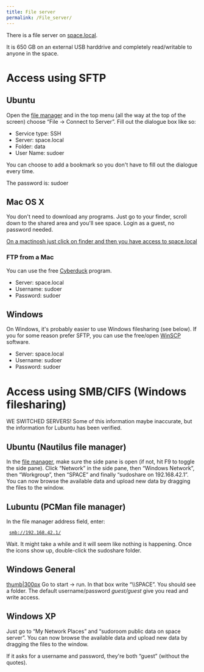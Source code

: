 ```yaml
---
title: File server
permalink: /File_server/
---
```


There is a file server on [space.local](/Space_Server "wikilink").

It is 650 GB on an external USB harddrive and completely read/writable to anyone in the space.

Access using SFTP
=================

Ubuntu
------

Open the [file manager](https://en.wikipedia.org/wiki/Nautilus_%28file_manager%29) and in the top menu (all the way at the top of the screen) choose “File -&gt; Connect to Server”. Fill out the dialogue box like so:

-   Service type: SSH
-   Server: space.local
-   Folder: data
-   User Name: sudoer

You can choose to add a bookmark so you don't have to fill out the dialogue every time.

The password is: sudoer

Mac OS X
--------

You don't need to download any programs. Just go to your finder, scroll down to the shared area and you'll see space. Login as a guest, no password needed.

[On a mactinosh just click on finder and then you have access to space.local](/File:Space.local_on_a_Mac.png "wikilink")

### FTP from a Mac

You can use the free [Cyberduck](http://cyberduck.ch/) program.

-   Server: space.local
-   Username: sudoer
-   Password: sudoer

Windows
-------

On Windows, it's probably easier to use Windows filesharing (see below). If you for some reason prefer SFTP, you can use the free/open [WinSCP](http://winscp.net/) software.

-   Server: space.local
-   Username: sudoer
-   Password: sudoer

Access using SMB/CIFS (Windows filesharing)
===========================================

WE SWITCHED SERVERS! Some of this information maybe inaccurate, but the information for Lubuntu has been verified.

Ubuntu (Nautilus file manager)
------------------------------

In the [file manager](https://en.wikipedia.org/wiki/Nautilus_%28file_manager%29), make sure the side pane is open (if not, hit F9 to toggle the side pane). Click “Network” in the side pane, then “Windows Network”, then “Workgroup”, then “SPACE” and finally “sudoshare on 192.168.42.1”. You can now browse the available data and upload new data by dragging the files to the window.

Lubuntu (PCMan file manager)
----------------------------

In the file manager address field, enter:

` `[`smb://192.168.42.1/`](smb://192.168.42.1/)

Wait. It might take a while and it will seem like nothing is happening. Once the icons show up, double-click the sudoshare folder.

Windows General
---------------

[thumb|300px](/File:Files_server_screeenshot.PNG "wikilink") Go to start -&gt; run. In that box write “\\\\SPACE”. You should see a folder. The default username/password *guest/guest* give you read and write access.

Windows XP
----------

Just go to “My Network Places” and “sudoroom public data on space server”. You can now browse the available data and upload new data by dragging the files to the window.

If it asks for a username and password, they're both “guest” (without the quotes).